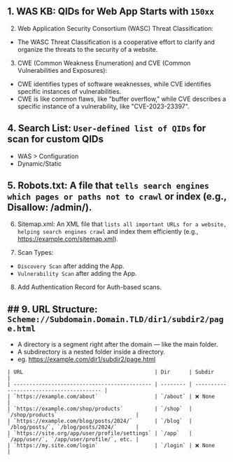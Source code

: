 ## 1. WAS KB: QIDs for Web App Starts with `150xx`

2. Web Application Security Consortium (WASC) Threat Classification:
- The WASC Threat Classification is a cooperative effort to clarify and organize the threats to the security of a website.

3. CWE (Common Weakness Enumeration) and CVE (Common Vulnerabilities and Exposures):
- CWE identifies types of software weaknesses, while CVE identifies specific instances of vulnerabilities.
- CWE is like common flaws, like "buffer overflow," while CVE describes a specific instance of a vulnerability, like "CVE-2023-23397".

## 4. Search List: `User-defined list of QIDs` for scan for custom QIDs
- WAS > Configuration
- Dynamic/Static

## 5. Robots.txt: A file that `tells search engines which pages or paths not to crawl` or index (e.g., Disallow: /admin/).

6. Sitemap.xml: An XML file that `lists all important URLs for a website, helping search engines crawl` and index them efficiently (e.g., https://example.com/sitemap.xml).

7. Scan Types:
- `Discovery Scan` after adding the App.
- `Vulnerability Scan` after adding the App.

8. Add Authentication Record for Auth-based scans.

## ## 9. URL Structure: `Scheme://Subdomain.Domain.TLD/dir1/subdir2/page.html`
- A directory is a segment right after the domain — like the main folder.
- A subdirectory is a nested folder inside a directory.
- eg. https://example.com/dir1/subdir2/page.html
```
| URL                                          | Dir      | Subdir                                   |
| -------------------------------------------- | -------- | ---------------------------------------- |
| `https://example.com/about`                  | `/about` | ❌ None                                  |
| `https://example.com/shop/products`          | `/shop`  | `/shop/products`                         |
| `https://example.com/blog/posts/2024/`       | `/blog`  | `/blog/posts/`, `/blog/posts/2024/`      |
| `https://site.org/app/user/profile/settings` | `/app`   | `/app/user/`, `/app/user/profile/`, etc. |
| `https://my.site.com/login`                  | `/login` | ❌ None                                  |
```


